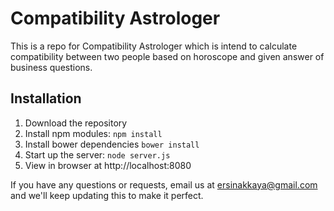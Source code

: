 # Compatibility Astrologer

This is a repo for Compatibility Astrologer which is intend to calculate compatibility between two people based on horoscope and given answer of business questions.

## Installation
1. Download the repository
2. Install npm modules: `npm install`
3. Install bower dependencies `bower install`
4. Start up the server: `node server.js`
5. View in browser at http://localhost:8080

If you have any questions or requests, email us at [ersinakkaya@gmail.com](ersinakkaya@gmail.com) and we'll keep updating this to make it perfect.